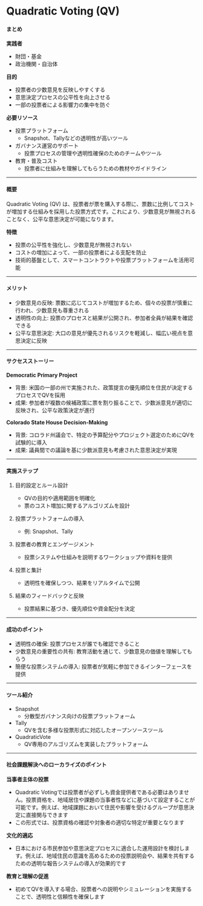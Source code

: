 # Quadratic Voting (QV)

#### まとめ

**実践者**
* 財団・基金
* 政治機関・自治体

**目的**
* 投票者の少数意見を反映しやすくする
* 意思決定プロセスの公平性を向上させる
* 一部の投票者による影響力の集中を防ぐ

**必要リソース**
* 投票プラットフォーム
  * Snapshot、Tallyなどの透明性が高いツール
* ガバナンス運営のサポート
  * 投票プロセスの管理や透明性確保のためのチームやツール
* 教育・普及コスト
  * 投票者に仕組みを理解してもらうための教材やガイドライン

***

#### 概要

Quadratic Voting (QV) は、投票者が票を購入する際に、票数に比例してコストが増加する仕組みを採用した投票方式です。これにより、少数意見が無視されることなく、公平な意思決定が可能になります。

**特徴**
* 投票の公平性を強化し、少数意見が無視されない
* コストの増加によって、一部の投票者による支配を防止
* 技術的基盤として、スマートコントラクトや投票プラットフォームを活用可能

***

#### メリット

* 少数意見の反映: 票数に応じてコストが増加するため、個々の投票が慎重に行われ、少数意見も尊重される
* 透明性の向上: 投票のプロセスと結果が公開され、参加者全員が結果を確認できる
* 公平な意思決定: 大口の意見が優先されるリスクを軽減し、幅広い視点を意思決定に反映

***

#### サクセスストーリー

**Democratic Primary Project**
* 背景: 米国の一部の州で実施された、政策提言の優先順位を住民が決定するプロセスでQVを採用
* 成果: 参加者が複数の候補政策に票を割り振ることで、少数派意見が適切に反映され、公平な政策決定が進行

**Colorado State House Decision-Making**
* 背景: コロラド州議会で、特定の予算配分やプロジェクト選定のためにQVを試験的に導入
* 成果: 議員間での議論を基に少数派意見も考慮された意思決定が実現

***

#### 実施ステップ

1. 目的設定とルール設計
   * QVの目的や適用範囲を明確化
   * 票のコスト増加に関するアルゴリズムを設計

2. 投票プラットフォームの導入
   * 例: Snapshot、Tally

3. 投票者の教育とエンゲージメント
   * 投票システムや仕組みを説明するワークショップや資料を提供

4. 投票と集計
   * 透明性を確保しつつ、結果をリアルタイムで公開

5. 結果のフィードバックと反映
   * 投票結果に基づき、優先順位や資金配分を決定

***

#### 成功のポイント

* 透明性の確保: 投票プロセスが誰でも確認できること
* 少数意見の重要性の共有: 教育活動を通じて、少数意見の価値を理解してもらう
* 簡便な投票システムの導入: 投票者が気軽に参加できるインターフェースを提供

***

#### ツール紹介

* Snapshot
  * 分散型ガバナンス向けの投票プラットフォーム
* Tally
  * QVを含む多様な投票形式に対応したオープンソースツール
* QuadraticVote
  * QV専用のアルゴリズムを実装したプラットフォーム

***

#### 社会課題解決へのローカライズのポイント

**当事者主体の投票**
* Quadratic Votingでは投票者が必ずしも資金提供者である必要はありません。投票資格を、地域居住や課題の当事者性などに基づいて設定することが可能です。例えば、地域課題において住民や影響を受けるグループが意思決定に直接関与できます
* この形式では、投票資格の確認や対象者の適切な特定が重要となります

**文化的適応**
* 日本における市民参加や意思決定プロセスに適合した運用設計を検討します。例えば、地域住民の意識を高めるための投票説明会や、結果を共有するための透明な報告システムの導入が効果的です

**教育と理解の促進**
* 初めてQVを導入する場合、投票者への説明やシミュレーションを実施することで、透明性と信頼性を確保します
